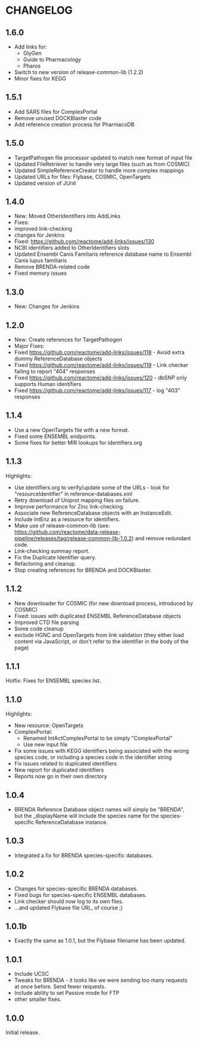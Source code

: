 # CHANGELOG

## 1.6.0
 - Add links for:
   - GlyGen
   - Guide to Pharmacology
   - Pharos
 - Switch to new version of release-common-lib (1.2.2)
 - Minor fixes for KEGG

## 1.5.1
 - Add SARS files for ComplexPortal
 - Remove unused DOCKBlaster code
 - Add reference creation process for PharmacoDB

## 1.5.0
 - TargetPathogen file processor updated to match new format of input file
 - Updated FileRetriever to handle very large files (such as from COSMIC)
 - Updated SimpleReferenceCreator to handle more complex mappings
 - Updated URLs for files: Flybase, COSMIC, OpenTargets
 - Updated version of JUnit

## 1.4.0
 - New: Moved OtherIdentifiers into AddLinks
 - Fixes:
  - improved link-checking
  - changes for Jenkins
  - Fixed: https://github.com/reactome/add-links/issues/130
  - NCBI identifiers added to OtherIdentifiers slots
  - Updated Ensembl Canis Familiaris reference database name to Ensembl Canis lupus familiaris
  - Remove BRENDA-related code
  - Fixed memory issues

## 1.3.0
 - New: Changes for Jenkins

## 1.2.0
 - New: Create references for TargetPathogen
 - Major Fixes:
  - Fixed https://github.com/reactome/add-links/issues/118 - Avoid extra dummy ReferenceDatabase objects
  - Fixed https://github.com/reactome/add-links/issues/119 - Link checker failing to report "404" responses
  - Fixed https://github.com/reactome/add-links/issues/120 - dbSNP only supports Human identifiers
  - Fixed https://github.com/reactome/add-links/issues/117 - log "403" responses

## 1.1.4
 - Use a new OpenTargets file with a new format.
 - Fixed some ENSEMBL endpoints.
 - Some fixes for better MIR lookups for identifiers.org

## 1.1.3
Highlights:
 - Use identifiers.org to verify/update some of the URLs - look for "resourceIdentifier" in reference-databases.xml
 - Retry download of Uniprot mapping files on failure.
 - Improve performance for Zinc link-checking.
 - Associate new ReferenceDatabase objects with an InstanceEdit.
 - Include IntEnz as a resource for identifiers.
 - Make use of release-common-lib (see: https://github.com/reactome/data-release-pipeline/releases/tag/release-common-lib-1.0.2) and remove redundant code.
 - Link-checking summay report.
 - Fix the Duplicate Identifier query.
 - Refactoring and cleanup.
 - Stop creating references for BRENDA and DOCKBlaster.
 

## 1.1.2
 - New downloader for COSMIC (for new download process, introduced by COSMIC)
 - Fixed: issues with duplicated ENSEMBL ReferenceDatabase objects
 - Improved CTD file parsing
 - Some code cleanup
 - exclude HGNC and OpenTargets from link validation (they either load content via JavaScript, or don't refer to the identifier in the body of the page)

## 1.1.1
Hotfix: Fixes for ENSEMBL species list.

## 1.1.0
Highlights:
 - New resource: OpenTargets
 - ComplexPortal: 
   - Renamed IntActComplexPortal to be simply "ComplexPortal"
   - Use new input file
 - Fix some issues with KEGG identifiers being associated with the wrong species code, or including a species code in the identifier string
 - Fix issues related to duplicated identifiers
 - New report for duplicated identifiers
 - Reports now go in their own directory

## 1.0.4
 - BRENDA Reference Database object names will simply be "BRENDA", but the _displayName will include the species name for the species-specific ReferenceDatabase instance.

## 1.0.3
 - Integrated a fix for BRENDA species-specific databases.

## 1.0.2
 - Changes for species-specific BRENDA databases.
 - Fixed bugs for species-specific ENSEMBL databases.
 - Link checker should now log to its own files.
 - ...and updated Flybase file URL, of course ;)

## 1.0.1b
 - Exactly the same as 1.0.1, but the Flybase filename has been updated.

## 1.0.1
 - Include UCSC
 - Tweaks for BRENDA - it looks like we were sending too many requests at once before. Send fewer requests.
 - Include ability to set Passive mode for FTP
 - other smaller fixes.

## 1.0.0
Initial release.
